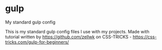 # gulp
My standard gulp config

This is my standard gulp config files I use with my projects. Made with tutorial written by https://github.com/zellwk on CSS-TRICKS - https://css-tricks.com/gulp-for-beginners/
